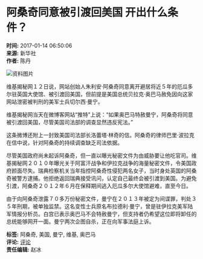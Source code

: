 # 阿桑奇同意被引渡回美国 开出什么条件？

**时间:** 2017-01-14 06:50:06  
**来源:** 新华社  
**作者:** 陈丹  

![资料图片](http://www.xinhuanet.com/world/2017-01/14/ewm_1294456091n.jpg)

维基揭秘网１２日说，网站创始人朱利安·阿桑奇同意离开避居将近５年的厄瓜多尔驻英国大使馆、被引渡回美国，但前提是美国总统贝拉克·奥巴马赦免因向这家网站泄密被判刑的美军士兵切尔西·曼宁。

维基揭秘网当天在微博客网站“推特”上说：“如果奥巴马特赦曼宁，阿桑奇将同意被引渡回美国，尽管美国司法部的调查显然违反宪法。”

这条微博还附上一封致美国司法部长洛蕾塔·林奇的信。阿桑奇的律师巴里·波拉克在信中说，针对阿桑奇的持续调查缺乏司法依据。

尽管美国政府尚未起诉阿桑奇，但一直以曝光秘密文件为由威胁要让他吃官司。维基揭秘网２０１０年曝光关于阿富汗战争和伊拉克战争的海量秘密文件，令美国政府颜面尽失。瑞典检察机关当年指控阿桑奇性侵犯两名女子，当时身处英国的阿桑奇被警方逮捕。他拒绝返回瑞典接受讯问，认定自己最终会被引渡到美国。为避免引渡，阿桑奇２０１２年６月在保释期间逃入厄瓜多尔大使馆避难，直至今日。

由于向阿桑奇泄露７０多万份秘密文件，曼宁在２０１３年被定为间谍罪，判处３５年刑期，被单独监禁。这名变性士兵原名布拉德利·曼宁，曾是驻伊拉克美军陆军情报分析员。白宫已表示奥巴马不会特赦曼宁，但支持者仍希望这位即将卸任的总统能够网开一面。曼宁两次企图自杀，正在向军事法庭上诉。

**标签:** 阿桑奇, 美国, 曼宁, 维基, 奥巴马  
**评论:** [评论](#news-com-location)  
**责任编辑:** 赵冰